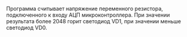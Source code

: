 Программа считывает напряжение переменного резистора, подключенного к входу АЦП микроконтроллера. При значении результата более 2048 горит светодиод VD1, при значении меньше светодиод VD0. 
